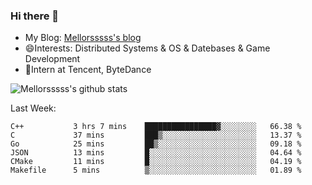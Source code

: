 ### Hi there 👋

- My Blog: [Mellorsssss's blog](https://mellorsssss.com/)
- 😄Interests: Distributed Systems & OS & Datebases & Game Development
- 🤔Intern at Tencent, ByteDance


![Mellorsssss's github stats](https://github-readme-stats.vercel.app/api?username=Mellorsssss&show_icons=true&theme=radical)

<!-- ![Top Langs](https://github-readme-stats.vercel.app/api/top-langs/?username=anuraghazra&hide=javascript,html,typescript,css,glsl) -->

<!--
**Mellorsssss/Mellorsssss** is a ✨ _special_ ✨ repository because its `README.md` (this file) appears on your GitHub profile.

Here are some ideas to get you started:

- 🔭 I’m currently working on ...
- 🌱 I’m currently learning ...
- 👯 I’m looking to collaborate on ...
- 🤔 I’m looking for help with ...
- 💬 Ask me about ...
- 📫 How to reach me: ...
- 😄 Pronouns: ...
- ⚡ Fun fact: ...
-->

Last Week:
<!--START_SECTION:waka-->

```text
C++           3 hrs 7 mins    ████████████████▓░░░░░░░░   66.38 %
C             37 mins         ███▒░░░░░░░░░░░░░░░░░░░░░   13.37 %
Go            25 mins         ██▒░░░░░░░░░░░░░░░░░░░░░░   09.18 %
JSON          13 mins         █░░░░░░░░░░░░░░░░░░░░░░░░   04.64 %
CMake         11 mins         █░░░░░░░░░░░░░░░░░░░░░░░░   04.19 %
Makefile      5 mins          ▒░░░░░░░░░░░░░░░░░░░░░░░░   01.89 %
```

<!--END_SECTION:waka-->
